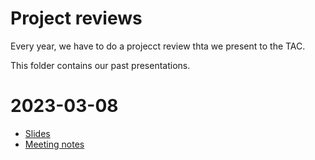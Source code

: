 # Project reviews

Every year, we have to do a projecct review thta we present to the TAC.

This folder contains our past presentations.

# 2023-03-08

* [Slides](./2023-03-8.pdf)
* [Meeting notes](https://tac.aswf.io/meetings/2023-03-08.html)
